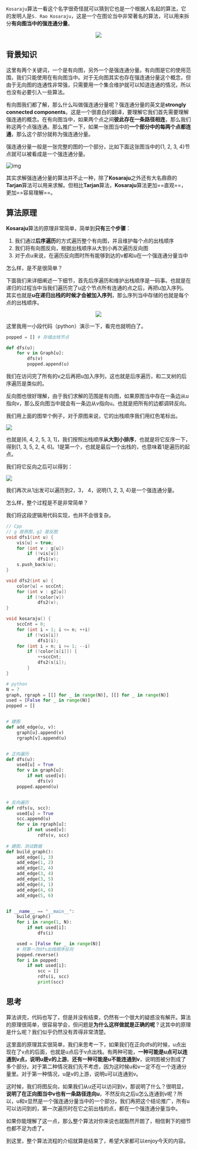 `Kosaraju`算法一看这个名字很奇怪就可以猜到它也是一个根据人名起的算法，它的发明人是`S. Rao Kosaraju`，这是一个在图论当中非常著名的算法，可以用来拆分**有向图当中的强连通分量**。

<div align=center><img src="https://gitee.com//riotian/blogimage/raw/master/img/20201123183424.gif"/></div>

## 背景知识

这里有两个关键词，一个是有向图，另外一个是强连通分量。有向图是它的使用范围，我们只能使用在有向图当中。对于无向图其实也存在强连通分量这个概念，但由于无向图的连通性非常强，只需要用一个集合维护就可以知道连通的情况，所以也没有必要引入一些算法。



有向图我们都了解，那么什么叫做强连通分量呢？强连通分量的英文是**strongly connected components**。这是一个很直白的翻译，要理解它我们首先需要理解强连通的概念。在有向图当中，如果两个点之间**彼此存在一条路径相连**，那么我们称这两个点强连通。那么推广一下，如果一张图当中的**一个部分中的每两个点都连通**，那么这个部分就称为强连通分量。



强连通分量一般是一张完整的图的一个部分，比如下面这张图当中的{1, 2, 3, 4}节点就可以被看成是一个强连通分量。



![img](https://gitee.com//riotian/blogimage/raw/master/img/20201123184254.webp)



其实求解强连通分量的算法并不止一种，除了**Kosaraju**之外还有大名鼎鼎的**Tarjan**算法可以用来求解。但相比**Tarjan**算法，**Kosaraju**算法更加==直观==，更加==容易理解==。



## 算法原理

**Kosaraju**算法的原理非常简单，简单到**只有三个步骤**：

1. 我们通过**后序遍历**的方式遍历整个有向图，并且维护每个点的出栈顺序
2. 我们将有向图反向，根据出栈顺序从大到小再次遍历反向图
3. 对于点u来说，在遍历反向图时所有能够到达的v都和u在一个强连通分量当中

怎么样，是不是很简单？

下面我们来详细阐述一下细节，首先后序遍历和维护出栈顺序是一码事。也就是在递归的过程当中当我们遍历完了u这个节点所有连通的点之后，再把u加入序列。其实也就是**u在递归出栈的时候才会被加入序列**，那么序列当中存储的也就是每个点的出栈顺序。

<div align=center><img src="https://gitee.com//riotian/blogimage/raw/master/img/20201123183415.png"/></div>

这里我用一小段代码（python）演示一下，看完也就明白了。

```python
popped = [] # 存储出栈节点

def dfs(u):
    for v in Graph[u]:
        dfs(v)
        popped.append(u)
```

我们在访问完了所有的v之后再把u加入序列，这也就是后序遍历，和二叉树的后序遍历是类似的。

反向图也很好理解，由于我们求解的范围是有向图，如果原图当中存在一条边从u指向v，那么反向图当中就会有一条边从v指向u。也就是把所有的边都调转反向。

我们用上面的图举个例子，对于原图来说，它的出栈顺序我们用红色笔标出。



![](https://gitee.com//riotian/blogimage/raw/master/img/20201123184258.webp)



也就是[6, 4, 2, 5, 3, 1]，我们按照出栈顺序**从大到小排序**，也就是将它反序一下，得到[1, 3, 5, 2, 4, 6]。1是第一个，也就是最后一个出栈的，也意味着1是遍历的起点。

我们将它反向之后可以得到：



![](https://gitee.com//riotian/blogimage/raw/master/img/20201123184302.webp)



我们再次从1出发可以遍历到2，3， 4，说明{1, 2, 3, 4}是一个强连通分量。

怎么样，整个过程是不是非常简单？

我们将这段逻辑用代码实现，也并不会很复杂。

```cpp
// Cpp
// g 是原图，g2 是反图
void dfs1(int u) {
    vis[u] = true;
    for (int v : g[u])
        if (!vis[v])
            dfs1(v);
    s.push_back(u);
}

void dfs2(int u) {
    color[u] = sccCnt;
    for (int v : g2[u])
        if (!color[v])
            dfs2(v);
}

void kosaraju() {
    sccCnt = 0;
    for (int i = 1; i <= n; ++i)
        if (!vis[i])
            dfs1(i);
    for (int i = n; i >= 1; --i)
        if (!color[s[i]]) {
            ++sccCnt;
            dfs2(s[i]);
        }
}
```

```python
# python
N = 7
graph, rgraph = [[] for _ in range(N)], [[] for _ in range(N)]
used = [False for _ in range(N)]
popped = []


# 建图
def add_edge(u, v):
    graph[u].append(v)
    rgraph[v].append(u)


# 正向遍历
def dfs(u):
    used[u] = True
    for v in graph[u]:
        if not used[v]:
            dfs(v)
    popped.append(u)


# 反向遍历
def rdfs(u, scc):
    used[u] = True
    scc.append(u)
    for v in rgraph[u]:
        if not used[v]:
            rdfs(v, scc)
            
# 建图，测试数据         
def build_graph():
    add_edge(1, 3)
    add_edge(1, 2)
    add_edge(2, 4)
    add_edge(3, 4)
    add_edge(3, 5)
    add_edge(4, 1)
    add_edge(4, 6)
    add_edge(5, 6)


if __name__ == "__main__":
    build_graph()
    for i in range(1, N):
        if not used[i]:
            dfs(i)

    used = [False for _ in range(N)]
    # 将第一次dfs出栈顺序反向
    popped.reverse()
    for i in popped:
        if not used[i]:
            scc = []
            rdfs(i, scc)
            print(scc)
```

## 思考

算法讲完，代码也写了，但是并没有结束，仍然有一个很大的疑惑没有解开。算法的原理很简单，很容易学会，但问题是**为什么这样做就是正确的呢**？这其中的原理是什么呢？我们似乎仍然没有弄得非常清楚。

这里面的原理其实很简单，我们来思考一下，如果我们在正向dfs的时候，u点出现在了v点的后面，也就是u点后于v点出栈。有两种可能，**一种可能是u点可以连通到v点，说明u是v的上游**。**还有一种可能是u不能连通到v**，说明图被分割成了多个部分。对于第二种情况我们先不考虑，因为这时候u和v一定不在一个连通分量里。对于第一种情况，u是v的上游，说明u可以连通到v。

这时候，我们将图反向，如果我们从u还可以访问到v，那说明了什么？很明显，**说明了在正向图当中v也有一条路径连向u**，不然反向之后u怎么连通到v呢？所以，u和v显然是一个强连通分量当中的一个部分。我们再把这个结论推广，所有u可以访问到的，第一次遍历时在它之前出栈的点，都在一个强连通分量当中。

如果你能理解了这一点，那么整个算法对你来说也就豁然开朗了，相信剩下的细节也都不足为虑了。

到这里，整个算法流程的介绍就算是结束了，希望大家都可以enjoy今天的内容。